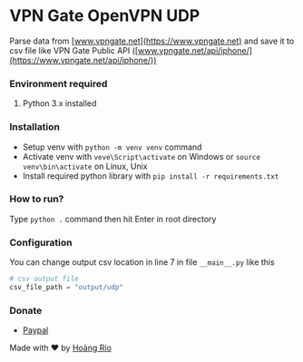 # VPN Gate OpenVPN UDP

Parse data from [www.vpngate.net](https://www.vpngate.net) and save it to csv file like VPN Gate Public API  ([www.vpngate.net/api/iphone/](https://www.vpngate.net/api/iphone/))

### Environment required
1. Python 3.x installed

### Installation
* Setup venv with `python -m venv venv` command
* Activate venv with `veve\Script\activate` on Windows or `source venv\bin\activate` on Linux, Unix
* Install required python library with `pip install -r requirements.txt`

### How to run?
Type `python .` command then hit Enter in root directory

### Configuration
You can change output csv location in line 7 in file `__main__.py` like this
```python
# csv output file
csv_file_path = "output/udp"
```
### Donate
* [Paypal](https://paypal.me/hoangrio)

Made with ♥️ by [Hoàng Rio](https://hoangnguyendong.dev)
